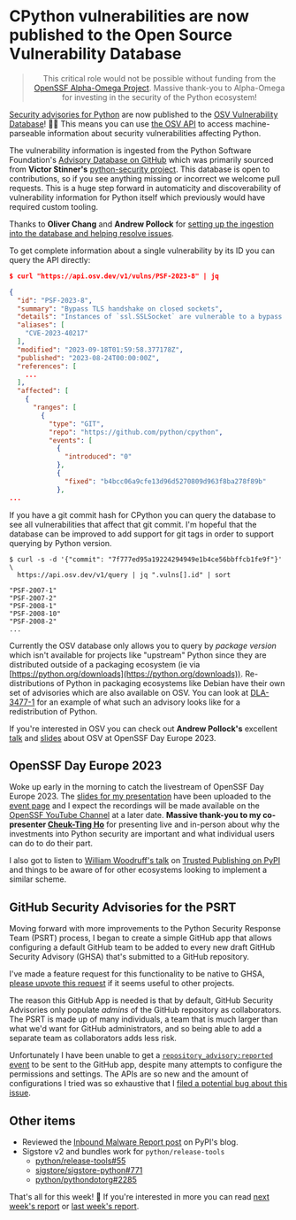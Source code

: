 # CPython vulnerabilities are now published to the Open Source Vulnerability Database

<blockquote>
  <center>This critical role would not be possible without funding from the <a href="https://alpha-omega.dev">OpenSSF Alpha-Omega Project</a>.
  Massive thank-you to Alpha-Omega for investing in the security of the Python ecosystem!</center>
</blockquote>

[Security advisories for Python](https://osv.dev/vulnerability/PSF-2023-8) are now published to the [OSV Vulnerability Database](https://osv.dev)! 🎉🥳 This means you can use
[the OSV API](https://google.github.io/osv.dev/api/) to access machine-parseable information about security vulnerabilities affecting Python.

The vulnerability information is ingested from the Python Software Foundation's [Advisory Database on GitHub](https://github.com/psf/advisory-database)
which was primarily sourced from **Victor Stinner's** [python-security project](https://python-security.readthedocs.io/). This database
is open to contributions, so if you see anything missing or incorrect we welcome pull requests. This is a huge step forward in automaticity and discoverability
of vulnerability information for Python itself which previously would have required custom tooling.

Thanks to **Oliver Chang** and **Andrew Pollock** for [setting up the ingestion into the database and helping resolve issues](https://github.com/google/osv.dev/issues/1552).

To get complete information about a single vulnerability by its ID you can query the API directly:

```json
$ curl "https://api.osv.dev/v1/vulns/PSF-2023-8" | jq

{
  "id": "PSF-2023-8",
  "summary": "Bypass TLS handshake on closed sockets",
  "details": "Instances of `ssl.SSLSocket` are vulnerable to a bypass ...",
  "aliases": [
    "CVE-2023-40217"
  ],
  "modified": "2023-09-18T01:59:58.377178Z",
  "published": "2023-08-24T00:00:00Z",
  "references": [
    ...
  ],
  "affected": [
    {
      "ranges": [
        {
          "type": "GIT",
          "repo": "https://github.com/python/cpython",
          "events": [
            {
              "introduced": "0"
            },
            {
              "fixed": "b4bcc06a9cfe13d96d5270809d963f8ba278f89b"
            },
...
```

If you have a git commit hash for CPython you can query the database to see all vulnerabilities that affect that git commit.
I'm hopeful that the database can be improved to add support for git tags in order to support querying by Python version.

```shell
$ curl -s -d '{"commit": "7f777ed95a19224294949e1b4ce56bbffcb1fe9f"}' \
  https://api.osv.dev/v1/query | jq ".vulns[].id" | sort

"PSF-2007-1"
"PSF-2007-2"
"PSF-2008-1"
"PSF-2008-10"
"PSF-2008-2"
...
```

Currently the OSV database only allows you to query by *package version* which isn't available for projects like "upstream" Python since they
are distributed outside of a packaging ecosystem (ie via [https://python.org/downloads](https://python.org/downloads)).
Re-distributions of Python in packaging ecosystems like Debian have their own set of advisories which are also available on OSV.
You can look at [DLA-3477-1](https://osv.dev/vulnerability/DLA-3477-1) for an example of what such an advisory looks like for a redistribution of Python.

If you're interested in OSV you can check out **Andrew Pollock's** excellent [talk](https://events.linuxfoundation.org/openssf-day-europe/program/schedule/)
and [slides](https://static.sched.com/hosted_files/openssfdayeu2023/fa/OSV%20and%20the%20Life%20of%20an%20Open%20Source%20Vulnerability.pdf) about OSV at OpenSSF Day Europe 2023.

## OpenSSF Day Europe 2023

Woke up early in the morning to catch the livestream of OpenSSF Day Europe 2023. The [slides for my presentation](https://static.sched.com/hosted_files/openssfdayeu2023/a3/Final%20-%20OpenSSF%20Day%20Europe%202023.pdf)
have been uploaded to the [event page](https://events.linuxfoundation.org/openssf-day-europe/program/schedule/)
and I expect the recordings will be made available on the [OpenSSF YouTube Channel](https://www.youtube.com/@OpenSSF/videos) at a later date.
**Massive thank-you to my co-presenter [Cheuk-Ting Ho](https://cheuk.dev/)** for presenting live and in-person
about why the investments into Python security are important and what individual users can do to do their part.

I also got to listen to [William Woodruff's talk](https://events.linuxfoundation.org/openssf-day-europe/program/schedule/) on [Trusted Publishing on PyPI](https://docs.pypi.org/trusted-publishers/)
and things to be aware of for other ecosystems looking to implement a similar scheme.

## GitHub Security Advisories for the PSRT

Moving forward with more improvements to the Python Security Response Team (PSRT) process, I began to
create a simple GitHub app that allows configuring a default GitHub team to be added to
every new draft GitHub Security Advisory (GHSA) that's submitted to a GitHub repository.

I've made a feature request for this functionality to be native to GHSA, [please upvote this
request](https://github.com/orgs/community/discussions/63041) if it seems useful to other projects.

The reason this GitHub App is needed is that by default, GitHub Security Advisories only populate
*admins* of the GitHub repository as collaborators. The PSRT is made up of many individuals, a team
that is much larger than what we'd want for GitHub administrators, and so being able to add a separate
team as collaborators adds less risk.

Unfortunately I have been unable to get a [`repository_advisory:reported` event](https://docs.github.com/en/webhooks/webhook-events-and-payloads?actionType=reported#repository_advisory)
to be sent to the GitHub app, despite many attempts to configure
the permissions and settings. The APIs are so new and the amount of configurations I tried was so exhaustive that
I [filed a potential bug about this issue](https://github.com/orgs/community/discussions/67518).

## Other items

* Reviewed the [Inbound Malware Report post](https://blog.pypi.org/posts/2023-09-18-inbound-malware-reporting/) on PyPI's blog.
* Sigstore v2 and bundles work for `python/release-tools`
  * [python/release-tools#55](https://github.com/python/release-tools/issues/55)
  * [sigstore/sigstore-python#771](https://github.com/sigstore/sigstore-python/issues/771)
  * [python/pythondotorg#2285](https://github.com/python/pythondotorg/issues/2285)

That's all for this week! 👋 If you're interested in more you can read [next week's report](https://sethmlarson.dev/security-developer-in-residence-weekly-report-12) or [last week's report](https://sethmlarson.dev/security-developer-in-residence-weekly-report-10).
